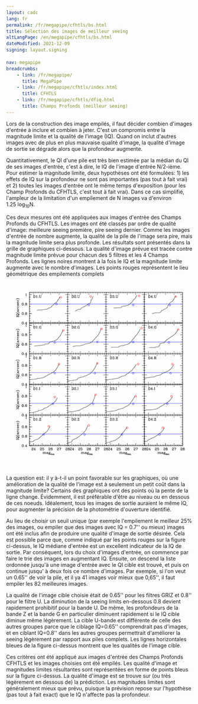 ```yaml
---
layout: cadc
lang: fr
permalink: /fr/megapipe/cfhtls/bs.html
title: Sélection des images de meilleur seeing
altLangPage: /en/megapipe/cfhtls/bs.html
dateModified: 2021-12-09
signing: layout.signing

nav: megapipe
breadcrumbs:
    - link: /fr/megapipe/
      title: MegaPipe
    - link: /fr/megapipe/cfhtls/index.html
      title: CFHTLS
    - link: /fr/megapipe/cfhtls/dfiq.html
      title: Champs Profonds (meilleur seeing)
---
```

<p>
    Lors de la construction des image empil&eacute;s, il faut d&eacute;cider combien
    d'images d'entr&eacute;e &agrave; inclure et combien &agrave; jeter. C'est un compromis
    entre la magnitude limite et la qualit&eacute; de l'image (IQ). Quand on
    inclut d'autres images avec de plus en plus mauvaise qualit&eacute; d'image,
    la qualit&eacute; d'image de sortie se d&eacute;grade alors que la profondeur
    augmente.
</p>
<p>
    Quantitativement, le QI d'une pile est tr&egrave;s bien estim&eacute;e par la
    m&eacute;dian du QI de ses images d'entr&eacute;e, c'est &agrave; dire, le IQ de
    l'image d'entr&eacute;e N/2-i&egrave;me.  Pour estimer la magnitude limite, deux
    hypoth&egrave;ses ont &eacute;t&eacute; formul&eacute;es: 1) les effets de IQ sur la
    profondeur ne sont pas importantes (pas tout &agrave; fait vrai) et 2)
    toutes les images d'entr&eacute;e ont le m&ecirc;me temps d'exposition (pour
    les Champ Profonds du CFHTLS, c'est tout &agrave; fait vrai). Dans ce cas
    simplifi&eacute;, l'ampleur de la limitation d'un empilement de N images
    va d'environ 1.25&nbsp;log<sub>10</sub>N.
</p>
<p>
    Ces deux mesures ont &eacute;t&eacute; appliqu&eacute;es aux images d'entr&eacute;e des Champs
    Profonds du CFHTLS.  Les images ont &eacute;t&eacute; class&eacute;s par ordre de
    qualit&eacute; d'image: meilleure seeing premi&egrave;re, pire seeing
    dernier. Comme les images d'entr&eacute;e de nombre augmente, la qualit&eacute;
    de la pile de l'image sera pire, mais la magnitude limite sera
    plus profonde. Les r&eacute;sultats sont pr&eacute;sent&eacute;s dans la grille de
    graphiques ci-dessous. La qualit&eacute; d'image pr&eacute;vue est trac&eacute;e contre
    magnitude limite pr&eacute;vue pour chacun des 5 filtres et les 4 Champs
    Profonds. Les lignes noires montrent &agrave; la fois le IQ et la
    magnitude limite augmente avec le nombre d'images. Les points
    rouges repr&eacute;sentent le lieu g&eacute;om&eacute;trique des empilements complets
</p>
<img src="/static/images/megapipe/fiq.gif" alt="IQ vs. magnitude limite"/>
<p>
    La question est: il y &agrave;-t-il un point favorable sur les
    graphiques, o&ugrave; une am&eacute;lioration de la qualit&eacute; de l'image est &agrave;
    seulement un petit co&ucirc;t dans la magnitude limite? Certains des
    graphiques ont des points o&ugrave; la pente de la ligne
    change. &Eacute;videmment, il est pr&eacute;f&eacute;rable d'&ecirc;tre au niveau ou en
    dessous de ces noeuds.  Id&eacute;alement, tous les images de sortie
    auraient le m&ecirc;me IQ, pour augmenter la pr&eacute;cision de la photom&eacute;trie
    d'ouverture identifi&eacute;.
</p>
<p>
    Au lieu de choisir un seuil unique (par exemple l'empilement le
    meilleur 25% des images, ou empiler que des images avec IQ = 0.7''
    ou mieux) images ont &eacute;t&eacute; inclus afin de produire une qualit&eacute;
    d'image de sortie d&eacute;sir&eacute;e. Cela est possible parce que, comme
    indiqu&eacute; par les points rouges sur la figure ci-dessus, le IQ
    m&eacute;diane d'entr&eacute;e est un excellent indicateur de la IQ de
    sortie. Par cons&eacute;quent, lors du choix d'images d'entr&eacute;e, on
    commence par faire le trie des images en augmentant IQ. Ensuite,
    on descend la liste ordonn&eacute;e jusqu'&agrave; une image d'entr&eacute;e avec le QI
    cible est trouv&eacute;, et puis on continue jusqu' &agrave; deux fois ce nombre
    d'images. Par exemple, si l'on veut un 0.65'' de voir la pile, et
    il ya 41 images voir mieux que 0,65'', il faut empiler les 82
    meilleures images.
</p>
<p>
    La qualit&eacute; de l'image cible choisie &eacute;tait de 0.65'' pour les
    filtres GRIZ et 0.8'' pour le filtre U. La diminution de la seeing
    limits en-dessous 0.8 devient rapidement prohibitif pour la bande
    U.  De m&ecirc;me, les profondeurs de la bande Z et la bande G en
    particulier diminuent rapidement si le IQ cible diminue m&ecirc;me
    l&eacute;g&egrave;rement. La cible U-bande est diff&eacute;rente de celle des autres
    groupes parce que le ciblage IQ=0.65'' comprendrait pas d'images,
    et en ciblant IQ=0.8'' dans les autres groupes permettrait
    d'am&eacute;liorer la seeing l&eacute;g&egrave;rement par rapport aux piles complets. Les
    lignes horizontales bleues de la figure ci-dessus montrent que les
    qualit&eacute;s de l'image cible.
</p>
<p>
    Ces crit&egrave;res ont &eacute;t&eacute; appliqu&eacute; aux images d'entr&eacute;e des Champs
    Profonds CFHTLS et les images choisies ont &eacute;t&eacute; empil&eacute;s. Les
    qualit&eacute; d'image et magnitudes limites r&eacute;sultantes sont
    repr&eacute;sent&eacute;es en forme de points bleus sur la figure ci-dessus. La
    qualit&eacute; d'image est se trouve sur (ou tr&egrave;s l&eacute;g&egrave;rement en dessous
    de) la pr&eacute;diction. Les magnitudes limites sont g&eacute;n&eacute;ralement mieux
    que pr&eacute;vu, puisque la pr&eacute;vision repose sur l'hypoth&egrave;se (pas tout &agrave;
    fait exact) que le IQ n'affecte pas la profondeur.
</p>
